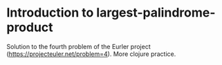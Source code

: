 # Introduction to largest-palindrome-product

Solution to the fourth problem of the Eurler project (https://projecteuler.net/problem=4). More clojure practice. 
